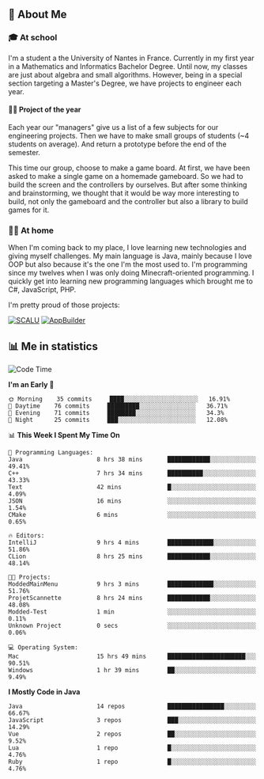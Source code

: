 ## 👀 About Me

### 🎓 At school

I'm a student a the University of Nantes in France. Currently in my first year in a Mathematics and Informatics Bachelor Degree. Until now, my classes are just about algebra and small algorithms. However, being in a special section targeting a Master's Degree, we have projects to engineer each year. 

#### 🔧🔬 Project of the year

Each year our "managers" give us a list of a few subjects for our engineering projects. Then we have to make small groups of students (~4 students on average). And return a prototype before the end of the semester.

This time our group, choose to make a game board. At first, we have been asked to make a single game on a homemade gameboard. So we had to build the screen and the controllers by ourselves. 
But after some thinking and brainstorming, we thought that it would be way more interesting to build, not only the gameboard and the controller but also a library to build games for it.

### 👨‍💻 At home

When I'm coming back to my place, I love learning new technologies and giving myself challenges. My main language is Java, mainly because I love OOP but also because it's the one I'm the most used to. I'm programming since my twelves when I was only doing Minecraft-oriented programming.  I quickly get into learning new programming languages which brought me to C#, JavaScript, PHP. 

I'm pretty proud of those projects:

[![SCALU](https://github-readme-stats.vercel.app/api/pin?username=renardfute&repo=SCALU)](https://github.com/renardfute/scalu)
[![AppBuilder](https://github-readme-stats.vercel.app/api/pin?username=pulsedev2&repo=AppBuilder)](https://github.com/pulsedev2/AppBuilder)

## 📊 Me in statistics
<!--START_SECTION:waka-->
![Code Time](http://img.shields.io/badge/Code%20Time-102%20hrs%2020%20mins-blue)

**I'm an Early 🐤** 

```text
🌞 Morning    35 commits     ████░░░░░░░░░░░░░░░░░░░░░   16.91% 
🌆 Daytime    76 commits     █████████░░░░░░░░░░░░░░░░   36.71% 
🌃 Evening    71 commits     ████████░░░░░░░░░░░░░░░░░   34.3% 
🌙 Night      25 commits     ███░░░░░░░░░░░░░░░░░░░░░░   12.08%

```


📊 **This Week I Spent My Time On** 

```text
💬 Programming Languages: 
Java                     8 hrs 38 mins       ████████████░░░░░░░░░░░░░   49.41% 
C++                      7 hrs 34 mins       ██████████░░░░░░░░░░░░░░░   43.33% 
Text                     42 mins             █░░░░░░░░░░░░░░░░░░░░░░░░   4.09% 
JSON                     16 mins             ░░░░░░░░░░░░░░░░░░░░░░░░░   1.54% 
CMake                    6 mins              ░░░░░░░░░░░░░░░░░░░░░░░░░   0.65%

🔥 Editors: 
IntelliJ                 9 hrs 4 mins        █████████████░░░░░░░░░░░░   51.86% 
CLion                    8 hrs 25 mins       ████████████░░░░░░░░░░░░░   48.14%

🐱‍💻 Projects: 
ModdedMainMenu           9 hrs 3 mins        █████████████░░░░░░░░░░░░   51.76% 
ProjetScannette          8 hrs 24 mins       ████████████░░░░░░░░░░░░░   48.08% 
Modded-Test              1 min               ░░░░░░░░░░░░░░░░░░░░░░░░░   0.11% 
Unknown Project          0 secs              ░░░░░░░░░░░░░░░░░░░░░░░░░   0.06%

💻 Operating System: 
Mac                      15 hrs 49 mins      ██████████████████████░░░   90.51% 
Windows                  1 hr 39 mins        ██░░░░░░░░░░░░░░░░░░░░░░░   9.49%

```

**I Mostly Code in Java** 

```text
Java                     14 repos            ████████████████░░░░░░░░░   66.67% 
JavaScript               3 repos             ███░░░░░░░░░░░░░░░░░░░░░░   14.29% 
Vue                      2 repos             ██░░░░░░░░░░░░░░░░░░░░░░░   9.52% 
Lua                      1 repo              █░░░░░░░░░░░░░░░░░░░░░░░░   4.76% 
Ruby                     1 repo              █░░░░░░░░░░░░░░░░░░░░░░░░   4.76%

```



<!--END_SECTION:waka-->
